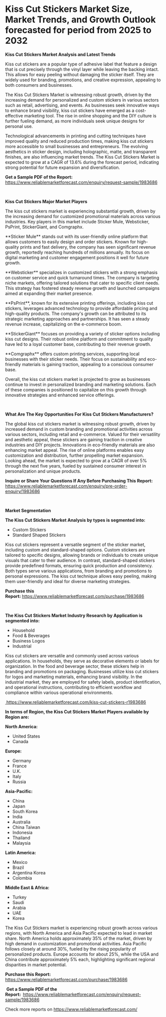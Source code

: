 <p><h1>Kiss Cut Stickers Market Size, Market Trends, and Growth Outlook forecasted for period from 2025 to 2032</h1></p><p><strong>Kiss Cut Stickers Market Analysis and Latest Trends</strong></p>
<p><p>Kiss cut stickers are a popular type of adhesive label that feature a design that is cut precisely through the vinyl layer while leaving the backing intact. This allows for easy peeling without damaging the sticker itself. They are widely used for branding, promotions, and creative expression, appealing to both consumers and businesses.</p><p>The Kiss Cut Stickers Market is witnessing robust growth, driven by the increasing demand for personalized and custom stickers in various sectors such as retail, advertising, and events. As businesses seek innovative ways to enhance brand visibility, kiss cut stickers have emerged as a cost-effective marketing tool. The rise in online shopping and the DIY culture is further fueling demand, as more individuals seek unique designs for personal use.</p><p>Technological advancements in printing and cutting techniques have improved quality and reduced production times, making kiss cut stickers more accessible to small businesses and entrepreneurs. The evolving aesthetics in sticker design, including holographic, matte, and transparent finishes, are also influencing market trends. The Kiss Cut Stickers Market is expected to grow at a CAGR of 13.6% during the forecast period, indicating strong potential for future expansion and diversification.</p></p>
<p><strong>Get a Sample PDF of the Report:&nbsp;</strong> <a href="https://www.reliablemarketforecast.com/enquiry/request-sample/1983686?utm_campaign=3126&utm_medium=2&utm_source=Github&utm_content=ia&utm_term=01042025&utm_id=kiss-cut-stickers">https://www.reliablemarketforecast.com/enquiry/request-sample/1983686</a></p>
<p>&nbsp;</p>
<p><strong>Kiss Cut Stickers Major Market Players</strong></p>
<p><p>The kiss cut stickers market is experiencing substantial growth, driven by the increasing demand for customized promotional materials across various industries. Key players in this market include Sticker Mule, Websticker, PsPrint, StickerGiant, and Comgraphx. </p><p>**Sticker Mule** stands out with its user-friendly online platform that allows customers to easily design and order stickers. Known for high-quality prints and fast delivery, the company has seen significant revenue growth, reportedly reaching hundreds of millions annually. Its focus on digital marketing and customer engagement positions it well for future growth.</p><p>**Websticker** specializes in customized stickers with a strong emphasis on customer service and quick turnaround times. The company is targeting niche markets, offering tailored solutions that cater to specific client needs. This strategy has fostered steady revenue growth and launched campaigns aimed at expanding their market presence.</p><p>**PsPrint**, known for its extensive printing offerings, including kiss cut stickers, leverages advanced technology to provide affordable pricing and high-quality products. The company's growth can be attributed to its strategic marketing approaches and partnerships. It has seen a steady revenue increase, capitalizing on the e-commerce boom.</p><p>**StickerGiant** focuses on providing a variety of sticker options including kiss cut designs. Their robust online platform and commitment to quality have led to a loyal customer base, contributing to their revenue growth.</p><p>**Comgraphx** offers custom printing services, supporting local businesses with their sticker needs. Their focus on sustainability and eco-friendly materials is gaining traction, appealing to a conscious consumer base.</p><p>Overall, the kiss cut stickers market is projected to grow as businesses continue to invest in personalized branding and marketing solutions. Each of these companies is positioned to capitalize on this growth through innovative strategies and enhanced service offerings.</p></p>
<p>&nbsp;</p>
<p><strong>What Are The Key Opportunities For Kiss Cut Stickers Manufacturers?</strong></p>
<p><p>The global kiss cut stickers market is witnessing robust growth, driven by increased demand in custom branding and promotional activities across various sectors, including retail and e-commerce. Valued for their versatility and aesthetic appeal, these stickers are gaining traction in creative industries and DIY projects. Innovations in eco-friendly materials are also enhancing market appeal. The rise of online platforms enables easy customization and distribution, further propelling market expansion. Looking ahead, the market is expected to grow at a CAGR of over 5% through the next five years, fueled by sustained consumer interest in personalization and unique products.</p></p>
<p><strong>Inquire or Share Your Questions If Any Before Purchasing This Report:</strong> <a href="https://www.reliablemarketforecast.com/enquiry/pre-order-enquiry/1983686?utm_campaign=3126&utm_medium=2&utm_source=Github&utm_content=ia&utm_term=01042025&utm_id=kiss-cut-stickers">https://www.reliablemarketforecast.com/enquiry/pre-order-enquiry/1983686</a></p>
<p>&nbsp;</p>
<p><strong>Market Segmentation</strong></p>
<p><strong>The Kiss Cut Stickers Market Analysis by types is segmented into:</strong></p>
<p><ul><li>Custom Stickers</li><li>Standard Shaped Stickers</li></ul></p>
<p><p>Kiss cut stickers represent a versatile segment of the sticker market, including custom and standard-shaped options. Custom stickers are tailored to specific designs, allowing brands or individuals to create unique visuals that cater to their audience. In contrast, standard-shaped stickers provide predefined formats, ensuring quick production and consistency. Both types serve various applications, from branding and promotions to personal expressions. The kiss cut technique allows easy peeling, making them user-friendly and ideal for diverse marketing strategies.</p></p>
<p><strong>Purchase this Report:&nbsp;</strong><a href="https://www.reliablemarketforecast.com/purchase/1983686?utm_campaign=3126&utm_medium=2&utm_source=Github&utm_content=ia&utm_term=01042025&utm_id=kiss-cut-stickers">https://www.reliablemarketforecast.com/purchase/1983686</a></p>
<p>&nbsp;</p>
<p><strong>The Kiss Cut Stickers Market Industry Research by Application is segmented into:</strong></p>
<p><ul><li>Household</li><li>Food & Beverages</li><li>Business Logos</li><li>Industrial</li></ul></p>
<p><p>Kiss cut stickers are versatile and commonly used across various applications. In households, they serve as decorative elements or labels for organization. In the food and beverage sector, these stickers help in branding and promotions on packaging. Businesses utilize kiss cut stickers for logos and marketing materials, enhancing brand visibility. In the industrial market, they are employed for safety labels, product identification, and operational instructions, contributing to efficient workflow and compliance within various operational environments.</p></p>
<p><a href="https://www.reliablemarketforecast.com/kiss-cut-stickers-r1983686?utm_campaign=3126&utm_medium=2&utm_source=Github&utm_content=ia&utm_term=01042025&utm_id=kiss-cut-stickers">&nbsp;https://www.reliablemarketforecast.com/kiss-cut-stickers-r1983686</a></p>
<p><strong>In terms of Region, the Kiss Cut Stickers Market Players available by Region are:</strong></p>
<p>
    <p> <strong> North America: </strong>
        <ul>
            <li>United States</li>
            <li>Canada</li>
        </ul>
        </p> 
    <p> <strong> Europe: </strong>
        <ul>
            <li>Germany</li>
            <li>France</li>
            <li>U.K.</li>
            <li>Italy</li>
            <li>Russia</li>
        </ul>
        </p> 
    <p> <strong> Asia-Pacific: </strong>
        <ul>
            <li>China</li>
            <li>Japan</li>
            <li>South Korea</li>
            <li>India</li>
            <li>Australia</li>
            <li>China Taiwan</li>
            <li>Indonesia</li>
            <li>Thailand</li>
            <li>Malaysia</li>
        </ul>
        </p> 
    <p> <strong> Latin America: </strong>
        <ul>
            <li>Mexico</li>
            <li>Brazil</li>
            <li>Argentina Korea</li>
            <li>Colombia</li>
        </ul>
        </p> 
    <p> <strong> Middle East & Africa: </strong>
        <ul>
            <li>Turkey</li>
            <li>Saudi</li>
            <li>Arabia</li>
            <li>UAE</li>
            <li>Korea</li>
        </ul>
    </p>
    </p>
<p><p>The Kiss Cut Stickers market is experiencing robust growth across various regions, with North America and Asia Pacific expected to lead in market share. North America holds approximately 35% of the market, driven by high demand in customization and promotional activities. Asia Pacific follows closely at around 30%, fueled by the rising popularity of personalized products. Europe accounts for about 25%, while the USA and China contribute approximately 5% each, highlighting significant regional disparities in market potential.</p></p>
<p><strong>Purchase this Report: </strong><a href="https://www.reliablemarketforecast.com/purchase/1983686?utm_campaign=3126&utm_medium=2&utm_source=Github&utm_content=ia&utm_term=01042025&utm_id=kiss-cut-stickers">https://www.reliablemarketforecast.com/purchase/1983686</a></p>
<p>&nbsp;<strong>Get a Sample PDF of the Report:&nbsp;&nbsp;</strong><a href="https://www.reliablemarketforecast.com/enquiry/request-sample/1983686?utm_campaign=3126&utm_medium=2&utm_source=Github&utm_content=ia&utm_term=01042025&utm_id=kiss-cut-stickers">https://www.reliablemarketforecast.com/enquiry/request-sample/1983686</a></p>
<p><strong></strong></p>
<p>Check more reports on <a href="https://www.reliablemarketforecast.com/?utm_campaign=3126&utm_medium=2&utm_source=Github&utm_content=ia&utm_term=01042025&utm_id=kiss-cut-stickers">https://www.reliablemarketforecast.com/</a></p>